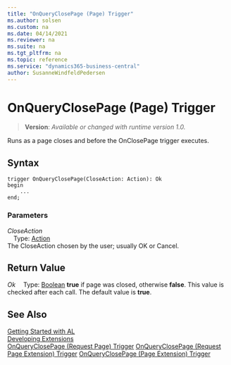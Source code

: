 ```yaml
---
title: "OnQueryClosePage (Page) Trigger"
ms.author: solsen
ms.custom: na
ms.date: 04/14/2021
ms.reviewer: na
ms.suite: na
ms.tgt_pltfrm: na
ms.topic: reference
ms.service: "dynamics365-business-central"
author: SusanneWindfeldPedersen
---
```

[//]: # (START>DO_NOT_EDIT)
[//]: # (IMPORTANT:Do not edit any of the content between here and the END>DO_NOT_EDIT.)
[//]: # (Any modifications should be made in the .xml files in the ModernDev repo.)

# OnQueryClosePage (Page) Trigger
> **Version**: _Available or changed with runtime version 1.0._

Runs as a page closes and before the OnClosePage trigger executes.



## Syntax
```
trigger OnQueryClosePage(CloseAction: Action): Ok
begin
    ...
end;
```

### Parameters

*CloseAction*  
&emsp;Type: [Action](../../methods-auto/action/action-option.md)  
The CloseAction chosen by the user; usually OK or Cancel.  


## Return Value

*Ok*
&emsp;Type: [Boolean](../../methods-auto/boolean/boolean-data-type.md)
**true** if page was closed, otherwise **false**. This value is checked after each call. The default value is **true**.

[//]: # (IMPORTANT: END>DO_NOT_EDIT)
## See Also  
[Getting Started with AL](../../devenv-get-started.md)  
[Developing Extensions](../../devenv-dev-overview.md)  
[OnQueryClosePage (Request Page) Trigger](../requestpage/devenv-onqueryclosepage-requestpage-trigger.md)
[OnQueryClosePage (Request Page Extension) Trigger](../requestpageextension/devenv-onqueryclosepage-requestpageextension-trigger.md)
[OnQueryClosePage (Page Extension) Trigger](../pageextension/devenv-onqueryclosepage-pageextension-trigger.md)
